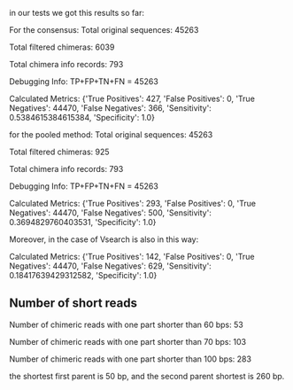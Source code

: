 in our tests we got this results so far: 

 For the consensus:
Total original sequences: 45263

Total filtered chimeras: 6039

Total chimera info records: 793

Debugging Info: TP+FP+TN+FN = 45263

Calculated Metrics: {'True Positives': 427, 'False Positives': 0, 'True Negatives': 44470, 'False Negatives': 366, 'Sensitivity': 0.5384615384615384, 'Specificity': 1.0}

 

for the pooled method: 
Total original sequences: 45263

Total filtered chimeras: 925

Total chimera info records: 793

Debugging Info: TP+FP+TN+FN = 45263

Calculated Metrics: {'True Positives': 293, 'False Positives': 0, 'True Negatives': 44470, 'False Negatives': 500, 'Sensitivity': 0.3694829760403531, 'Specificity': 1.0}

Moreover, in the case of Vsearch is also in this way: 

Calculated Metrics: {'True Positives': 142, 'False Positives': 0, 'True Negatives': 44470, 'False Negatives': 629, 'Sensitivity': 0.18417639429312582, 'Specificity': 1.0}

## Number of short reads

Number of chimeric reads with one part shorter than 60 bps: 53

Number of chimeric reads with one part shorter than 70 bps: 103

Number of chimeric reads with one part shorter than 100 bps: 283

the shortest first parent is 50 bp, and the second parent shortest is 260 bp.

